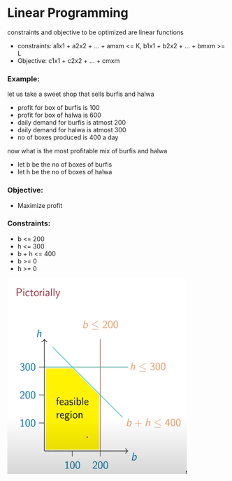 # Linear Programming

constraints and objective to be optimized are linear functions
* constraints: a1x1 + a2x2 + ... + amxm <= K, b1x1 + b2x2 + ... + bmxm >= L
* Objective: c1x1 + c2x2 + ... + cmxm

### Example:
let us take a sweet shop that sells burfis and halwa 
* profit for box of burfis is 100
* profit for box of halwa is 600
* daily demand for burfis is atmost 200
* daily demand for halwa is atmost 300
* no of boxes produced is 400 a day 

now what is the most profitable mix of burfis and halwa

* let b be the no of boxes of burfis
* let h be the no of boxes of halwa

### Objective:
* Maximize profit

### Constraints:
* b <= 200
* h <= 300
* b + h <= 400
* b >= 0
* h >= 0

![Linear Programming](./img/1.png)
